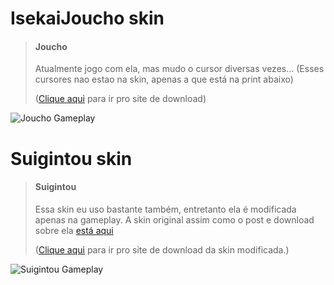 # IsekaiJoucho skin
> #### Joucho
>
>  Atualmente jogo com ela, mas mudo o cursor diversas vezes... (Esses cursores nao estao na skin, apenas a que está na print abaixo)
>
> ([Clique aqui](https://drive.google.com/file/d/1CNARh8sPfRoeRzfRf70JrzvxYsRThMv7/view?usp=share_link) para ir pro site de download)

![Joucho Gameplay](https://cdn.discordapp.com/attachments/861577628249751573/952081803974422548/screenshot060.png)


# Suigintou skin
> #### Suigintou
>
>  Essa skin eu uso bastante também, entretanto ela é modificada apenas na gameplay. A skin original assim como o post e download sobre ela [está aqui](https://www.reddit.com/r/OsuSkins/comments/jvhpay/rozen_maiden_suigintou_2_versions_hdstd_only169/)
>
> ([Clique aqui](https://drive.google.com/file/d/1D3fgB-DgEzGydalTeNCvGg5uHPJ_365l/view?usp=share_link) para ir pro site de download da skin modificada.)

![Suigintou Gameplay](https://cdn.discordapp.com/attachments/861577628249751573/1006995622286594168/screenshot187.png)
